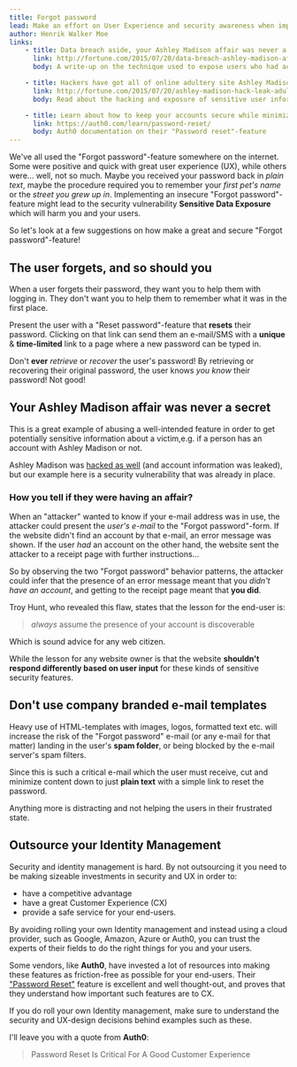 ```yaml
---
title: Forgot password
lead: Make an effort on User Experience and security awareness when implementing "Forgot password", and avoid exposing sensitive user information
author: Henrik Walker Moe
links:
    - title: Data breach aside, your Ashley Madison affair was never a secret
      link: http://fortune.com/2015/07/20/data-breach-ashley-madison-affair/
      body: A write-up on the technique used to expose users who had accounts on the Ashley Madison website.

    - title: Hackers have got all of online adultery site Ashley Madison's data
      link: http://fortune.com/2015/07/20/ashley-madison-hack-leak-adultery-online-impact-team/
      body: Read about the hacking and exposure of sensitive user information of Ashley Madison users.

    - title: Learn about how to keep your accounts secure while minimizing customer friction
      link: https://auth0.com/learn/password-reset/
      body: Auth0 documentation on their "Password reset"-feature
---
```


We've all used the "Forgot password"-feature somewhere on the internet. Some were positive and quick with great user experience (UX), while others were... well, not so much. Maybe you received your password back in *plain text*, maybe the procedure required you to remember your *first pet's name* or the *street you grew up in*. Implementing an insecure "Forgot password"-feature might lead to the security vulnerability **Sensitive Data Exposure** which will harm you and your users.

So let's look at a few suggestions on how make a great and secure "Forgot password"-feature!

## The user forgets, and so should you

When a user forgets their password, they want you to help them with logging in. They don't want you to help them to remember what it was in the first place.

Present the user with a "Reset password"-feature that **resets** their password. Clicking on that link can send them an e-mail/SMS with a **unique** & **time-limited** link to a page where a new password can be typed in.

Don't **ever** *retrieve* or *recover* the user's password! By retrieving or recovering their original password, the user knows *you know* their password! Not good!

## Your Ashley Madison affair was never a secret

This is a great example of abusing a well-intended feature in order to get potentially sensitive information about a victim,e.g. if a person has an account with Ashley Madison or not.

Ashley Madison was [hacked as well](http://fortune.com/2015/07/20/ashley-madison-hack-leak-adultery-online-impact-team/) (and account information was leaked), but our example here is a security vulnerability that was already in place.

### How you tell if they were having an affair?

When an "attacker" wanted to know if your e-mail address was in use, the attacker could present the *user's e-mail* to the "Forgot password"-form. If the website didn't find an account by that e-mail, an error message was shown. If the user *had* an account on the other hand, the website sent the attacker to a receipt page with further instructions...

So by observing the two "Forgot password" behavior patterns, the attacker could infer that the presence of an error message meant that you *didn't have an account*, and getting to the receipt page meant that **you did**.

Troy Hunt, who revealed this flaw, states that the lesson for the end-user is:

> *always* assume the presence of your account is discoverable

Which is sound advice for any web citizen.

While the lesson for any website owner is that the website **shouldn't respond differently based on user input** for these kinds of sensitive security features.

## Don't use company branded e-mail templates

Heavy use of HTML-templates with images, logos, formatted text etc. will increase the risk of the "Forgot password" e-mail (or any e-mail for that matter) landing in the user's **spam folder**, or being blocked by the e-mail server's spam filters. 

Since this is such a critical e-mail which the user must receive, cut and minimize content down to just **plain text** with a simple link to reset the password.

Anything more is distracting and not helping the users in their frustrated state.

## Outsource your Identity Management

Security and identity management is hard. By not outsourcing it you need to be making sizeable investments in security and UX in order to:

* have a competitive advantage
* have a great Customer Experience (CX)
* provide a safe service for your end-users.

By avoiding rolling your own Identity management and instead using a cloud provider, such as Google, Amazon, Azure or Auth0, you can trust the experts of their fields to do the right things for you and your users.

Some vendors, like **Auth0**, have invested a lot of resources into making these features as friction-free as possible for your end-users. Their ["Password Reset"](https://auth0.com/learn/password-reset/) feature is excellent and well thought-out, and proves that they understand how important such features are to CX.  

If you do roll your own Identity management, make sure to understand the security and UX-design decisions behind examples such as these. 

I'll leave you with a quote from **Auth0**:

> Password Reset Is Critical For A Good Customer Experience
